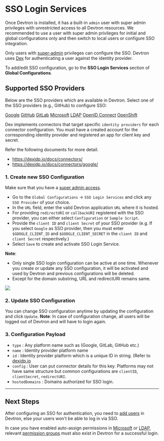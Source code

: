 # SSO Login Services

Once Devtron is installed, it has a built-in `admin` user with super admin privileges with unrestricted access to all Devtron resources. We recommended to use a user with super admin privileges for initial and global configurations only and then switch to local users or configure SSO integration.

Only users with [super-admin](../global-configurations/authorization/user-access.md#role-based-access-levels) privileges can configure the SSO. Devtron uses [Dex](https://dexidp.io/docs/connectors/google/) for authenticating a user against the identity provider.

To add/edit SSO configuration, go to the **SSO Login Services** section of **Global Configurations**. 

## Supported SSO Providers

Below are the SSO providers which are available in Devtron. Select one of the SSO providers (e.g., GitHub) to configure SSO:

[Google](./google.md)
[GitHub](./github.md)
[GitLab](./gitlab.md)
[Microsoft](./microsoft.md)
[LDAP](./ldap.md)
[OpenID Connect](./oidc.md)
[OpenShift](./openshift.md)

Dex implements connectors that target specific `identity providers` for each connector configuration. You must have a created account for the corresponding identity provider and registered an app for client key and secret.

Refer the following documents for more detail.
* https://dexidp.io/docs/connectors/
* https://dexidp.io/docs/connectors/google/


### 1. Create new SSO Configuration

Make sure that you have a [super admin access](../user-permissions.md#assign-super-admin-permission).

* Go to the `Global Configurations` → `SSO Login Services` and click any `SSO Provider` of your choice.
* In the `URL` field, enter the valid Devtron application `URL` where it is hosted.
* For providing `redirectURI` or `callbackURI` registered with the SSO provider, you can either select `Configuration` or `Sample Script`.
* Provide the `client ID` and `client Secret` of your SSO provider (e.g. If you select `Google` as SSO provider, then you must enter `$GOOGLE_CLIENT_ID` and `$GOOGLE_CLIENT_SECRET` in the `client ID` and `client Secret` respectively.)
* Select `Save` to create and activate SSO Login Service.


**Note**: 
* Only single SSO login configuration can be active at one time. Whenever you create or update any SSO configuration, it will be activated and used by Devtron and previous configurations will be deleted.
* Except for the domain substring, URL and redirectURI remains same.

![](https://devtron-public-asset.s3.us-east-2.amazonaws.com/images/global-configurations/sso-login-service/sso-login-services.jpg)


### 2. Update SSO Configuration

You can change SSO configuration anytime by updating the configuration and click `Update`.
**Note**: In case of configuration change, all users will be logged out of Devtron and will have to login again.


### 3. Configuration Payload

* `type` : Any platform name such as (Google, GitLab, GitHub etc.) 
* `name` : Identity provider platform name 
* `id` : Identity provider platform which is a unique ID in string. (Refer to [dexidp.io](https://dexidp.io/)
* `config` : User can put connector details for this key. Platforms may not have same structure but common configurations are `clientID`, `clientSecret`, `redirectURI`.
* `hostedDomains` : Domains authorized for SSO login.

---

## Next Steps

After configuring an SSO for authentication, you need to [add users](../user-permissions.md#add-user) in Devtron, else your users won't be able to log in via SSO. 

In case you have enabled auto-assign permissions in [Microsoft](./microsoft.md) or [LDAP](./ldap.md), relevant [permission groups](../permission-groups.md#add-group) must also exist in Devtron for a successful login.
